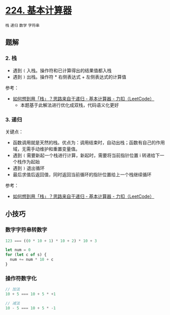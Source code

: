 # [224. 基本计算器](https://leetcode-cn.com/problems/basic-calculator/)

`栈` `递归` `数学` `字符串`

## 题解

### 2. 栈

- 遇到 `(` 入栈。操作符和已计算得出的结果值都入栈
- 遇到 `)` 出栈。操作符 \* 右侧表达式 + 左侧表达式的计算值

参考：

- [如何想到用「栈」？思路来自于递归 - 基本计算器 - 力扣（LeetCode）](https://leetcode-cn.com/problems/basic-calculator/solution/ru-he-xiang-dao-yong-zhan-si-lu-lai-zi-y-gpca/)
  - 本题基于此解法进行优化成双栈，代码语义化更好

### 3. 递归

关键点：

- 函数调用就是天然的栈。优点为：调用结束时，自动出栈；函数有自己的作用域，无需手动维护和重置变量值。
- 遇到 `(` 需要新起一个栈进行计算，新起时，需要将当前指针位置 i 转递给下一个栈作为起始
- 遇到 `)` 退出循环
- 最后求值后返回值，同时返回当前循环的指针位置给上一个栈继续循环

参考：

- [如何想到用「栈」？思路来自于递归 - 基本计算器 - 力扣（LeetCode）](https://leetcode-cn.com/problems/basic-calculator/solution/ru-he-xiang-dao-yong-zhan-si-lu-lai-zi-y-gpca/)

## 小技巧

### 数字字符串转数字

```js
123 === ((0 * 10 + 1) * 10 + 2) * 10 + 3

let num = 0
for (let c of s) {
  num += num * 10 + c
}
```

### 操作符数字化

```js
// 加法
10 + 5 === 10 + 5 * +1

// 减法
10 - 5 === 10 + 5 * -1
```
